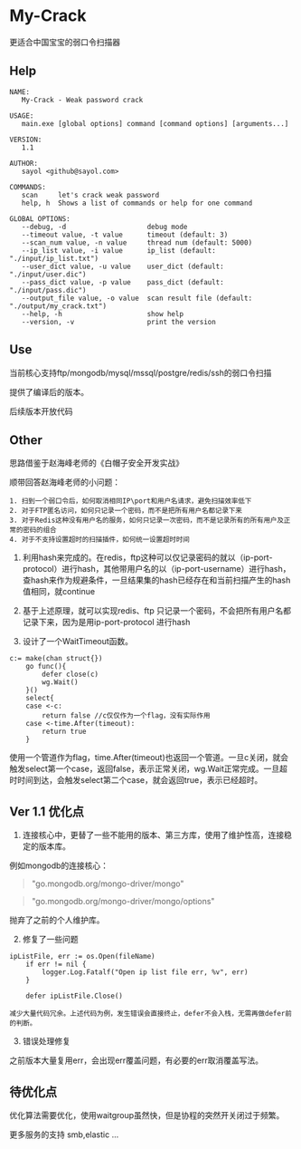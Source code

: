 # My-Crack
更适合中国宝宝的弱口令扫描器

## Help
```
NAME:
   My-Crack - Weak password crack

USAGE:
   main.exe [global options] command [command options] [arguments...]

VERSION:
   1.1

AUTHOR:
   sayol <github@sayol.com>

COMMANDS:
   scan     let's crack weak password
   help, h  Shows a list of commands or help for one command

GLOBAL OPTIONS:
   --debug, -d                    debug mode
   --timeout value, -t value      timeout (default: 3)
   --scan_num value, -n value     thread num (default: 5000)
   --ip_list value, -i value      ip_list (default: "./input/ip_list.txt")
   --user_dict value, -u value    user_dict (default: "./input/user.dic")
   --pass_dict value, -p value    pass_dict (default: "./input/pass.dic")
   --output_file value, -o value  scan result file (default: "./output/my_crack.txt")
   --help, -h                     show help
   --version, -v                  print the version
```

## Use
当前核心支持ftp/mongodb/mysql/mssql/postgre/redis/ssh的弱口令扫描

提供了编译后的版本。

后续版本开放代码

## Other
思路借鉴于赵海峰老师的《白帽子安全开发实战》

顺带回答赵海峰老师的小问题：
```
1. 扫到一个弱口令后，如何取消相同IP\port和用户名请求，避免扫描效率低下
2. 对于FTP匿名访问，如何只记录一个密码，而不是把所有用户名都记录下来
3. 对于Redis这种没有用户名的服务，如何只记录一次密码，而不是记录所有的所有用户及正常的密码的组合
4. 对于不支持设置超时的扫描插件，如何统一设置超时时间
```

1. 利用hash来完成的。在redis，ftp这种可以仅记录密码的就以（ip-port-protocol）进行hash，其他带用户名的以（ip-port-username）进行hash，查hash来作为规避条件，一旦结果集的hash已经存在和当前扫描产生的hash值相同，就continue

2. 基于上述原理，就可以实现redis、ftp 只记录一个密码，不会把所有用户名都记录下来，因为是用ip-port-protocol 进行hash

4. 设计了一个WaitTimeout函数。
```
c:= make(chan struct{})
	go func(){
		defer close(c)
		wg.Wait()
	}()
	select{
	case <-c:
		return false //c仅仅作为一个flag，没有实际作用
	case <-time.After(timeout):
		return true
	}
```
使用一个管道作为flag，time.After(timeout)也返回一个管道。一旦c关闭，就会触发select第一个case，返回false，表示正常关闭，wg.Wait正常完成。一旦超时时间到达，会触发select第二个case，就会返回true，表示已经超时。

## Ver 1.1 优化点
1. 连接核心中，更替了一些不能用的版本、第三方库，使用了维护性高，连接稳定的版本库。

例如mongodb的连接核心：
> "go.mongodb.org/mongo-driver/mongo"

> "go.mongodb.org/mongo-driver/mongo/options"

抛弃了之前的个人维护库。

2. 修复了一些问题
```
ipListFile, err := os.Open(fileName)
	if err != nil {
		logger.Log.Fatalf("Open ip list file err, %v", err)
	}

	defer ipListFile.Close()

减少大量代码冗余。上述代码为例，发生错误会直接终止，defer不会入栈，无需再做defer前的判断。
```
3. 错误处理修复

之前版本大量复用err，会出现err覆盖问题，有必要的err取消覆盖写法。

## 待优化点
优化算法需要优化，使用waitgroup虽然快，但是协程的突然开关闭过于频繁。

更多服务的支持 smb,elastic ...